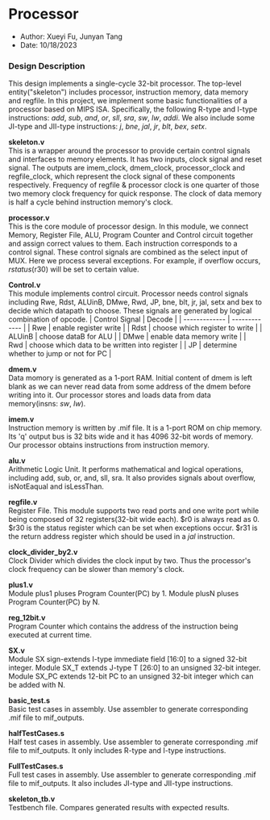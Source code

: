 # Processor
 - Author: Xueyi Fu, Junyan Tang
 - Date: 10/18/2023

### Design Description
This design implements a single-cycle 32-bit processor. The top-level entity("skeleton") includes processor, instruction memory, data memory and regfile. In this project, we implement some basic functionalities of a processor based on MIPS ISA. Specifically, the following R-type and I-type instructions: _add_, _sub_, _and_, _or_, _sll_, _sra_, _sw_, _lw_, _addi_. We also include some JI-type and JII-type instructions: _j_, _bne_, _jal_, _jr_, _blt_, _bex_, _setx_.

**skeleton.v**
<br> This is a wrapper around the processor to provide certain control signals and interfaces to memory elements. It has two inputs, clock signal and reset signal. The outputs are imem_clock, dmem_clock, processor_clock and regfile_clock, which represent the clock signal of these components respectively. Frequency of regfile & processor clock is one quarter of those two memory clock frequency for quick response. The clock of data memory is half a cycle behind instruction memory's clock.

**processor.v**
<br> This is the core module of processor design. In this module, we connect Memory, Register File, ALU, Program Counter and Control circuit together and assign correct values to them. Each instruction corresponds to a control signal. These control signals are combined as the select input of MUX. Here we process several exceptions. For example, if overflow occurs, $rstatus($r30) will be set to certain value.

**Control.v**
<br> This module implements control circuit. Processor needs control signals including Rwe, Rdst, ALUinB, DMwe, Rwd, JP, bne, blt, jr, jal, setx and bex to decide which datapath to choose. These signals are generated by logical combination of opcode.
| Control Signal  | Decode |
| ------------- | ------------- |
| Rwe  | enable register write  |
| Rdst  | choose which register to write  |
| ALUinB  | choose dataB for ALU  |
| DMwe  | enable data memory write  |
| Rwd  | choose which data to be written into register |
| JP  | determine whether to jump or not for PC |

**dmem.v**
<br> Data momory is generated as a 1-port RAM. Initial content of dmem is left blank as we can never read data from some address of the dmem before writing into it. Our processor stores and loads data from data memory(insns: _sw_, _lw_).

**imem.v**
<br> Instruction memory is written by .mif file. It is a 1-port ROM on chip memory. Its 'q' output bus is 32 bits wide and it has 4096 32-bit words of memory. Our processor obtains instructions from instruction memory.

**alu.v**
<br> Arithmetic Logic Unit. It performs mathematical and logical operations, including add, sub, or, and, sll, sra. It also provides signals about overflow, isNotEaqual and isLessThan.

**regfile.v**
<br> Register File. This module supports two read ports and one write port while being composed of 32 registers(32-bit wide each). $r0 is always read as 0. $r30 is the status register which can be set when exceptions occur. $r31 is the return address register which should be used in a _jal_ instruction.

**clock_divider_by2.v**
<br> Clock Divider which divides the clock input by two. Thus the processor's clock frequency can be slower than memory's clock.

**plus1.v**
<br> Module plus1 pluses Program Counter(PC) by 1. Module plusN pluses Program Counter(PC) by N.

**reg_12bit.v**
<br> Program Counter which contains the address of the instruction being executed at current time. 

**SX.v**
<br> Module SX sign-extends I-type immediate field [16:0] to a signed 32-bit integer. Module SX_T extends J-type T [26:0] to an unsigned 32-bit integer. Module SX_PC extends 12-bit PC to an unsigned 32-bit integer which can be added with N.

**basic_test.s**
<br> Basic test cases in assembly. Use assembler to generate corresponding .mif file to mif_outputs.

**halfTestCases.s**
<br> Half test cases in assembly.  Use assembler to generate corresponding .mif file to mif_outputs. It only includes R-type and I-type instructions.

**FullTestCases.s**
<br> Full test cases in assembly.  Use assembler to generate corresponding .mif file to mif_outputs. It also includes JI-type and JII-type instructions.

**skeleton_tb.v**
<br> Testbench file. Compares generated results with expected results.
